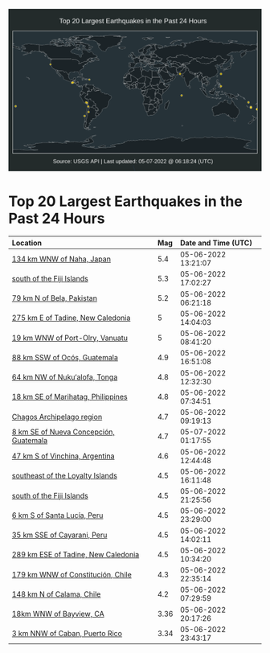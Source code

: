 ![Map](./map.png)

# Top 20 Largest Earthquakes in the Past 24 Hours

| Location | Mag | Date and Time (UTC) |
|:---|:---|:---|
| [134 km WNW of Naha, Japan](https://earthquake.usgs.gov/earthquakes/eventpage/us7000h7j8) | 5.4 | 05-06-2022 13:21:07 |
| [south of the Fiji Islands](https://earthquake.usgs.gov/earthquakes/eventpage/us7000h7l3) | 5.3 | 05-06-2022 17:02:27 |
| [79 km N of Bela, Pakistan](https://earthquake.usgs.gov/earthquakes/eventpage/us7000h7gi) | 5.2 | 05-06-2022 06:21:18 |
| [275 km E of Tadine, New Caledonia](https://earthquake.usgs.gov/earthquakes/eventpage/us7000h7jg) | 5 | 05-06-2022 14:04:03 |
| [19 km WNW of Port-Olry, Vanuatu](https://earthquake.usgs.gov/earthquakes/eventpage/us7000h7h5) | 5 | 05-06-2022 08:41:20 |
| [88 km SSW of Ocós, Guatemala](https://earthquake.usgs.gov/earthquakes/eventpage/us7000h7l0) | 4.9 | 05-06-2022 16:51:08 |
| [64 km NW of Nuku‘alofa, Tonga](https://earthquake.usgs.gov/earthquakes/eventpage/us7000h7hu) | 4.8 | 05-06-2022 12:32:30 |
| [18 km SE of Marihatag, Philippines](https://earthquake.usgs.gov/earthquakes/eventpage/us7000h7h0) | 4.8 | 05-06-2022 07:34:51 |
| [Chagos Archipelago region](https://earthquake.usgs.gov/earthquakes/eventpage/us7000h7hb) | 4.7 | 05-06-2022 09:19:13 |
| [8 km SE of Nueva Concepción, Guatemala](https://earthquake.usgs.gov/earthquakes/eventpage/us7000h7p6) | 4.7 | 05-07-2022 01:17:55 |
| [47 km S of Vinchina, Argentina](https://earthquake.usgs.gov/earthquakes/eventpage/us7000h7hv) | 4.6 | 05-06-2022 12:44:48 |
| [southeast of the Loyalty Islands](https://earthquake.usgs.gov/earthquakes/eventpage/us7000h7kq) | 4.5 | 05-06-2022 16:11:48 |
| [south of the Fiji Islands](https://earthquake.usgs.gov/earthquakes/eventpage/us7000h7n7) | 4.5 | 05-06-2022 21:25:56 |
| [6 km S of Santa Lucía, Peru](https://earthquake.usgs.gov/earthquakes/eventpage/us7000h7np) | 4.5 | 05-06-2022 23:29:00 |
| [35 km SSE of Cayarani, Peru](https://earthquake.usgs.gov/earthquakes/eventpage/us7000h7je) | 4.5 | 05-06-2022 14:02:11 |
| [289 km ESE of Tadine, New Caledonia](https://earthquake.usgs.gov/earthquakes/eventpage/us7000h7he) | 4.5 | 05-06-2022 10:34:20 |
| [179 km WNW of Constitución, Chile](https://earthquake.usgs.gov/earthquakes/eventpage/us7000h7nf) | 4.3 | 05-06-2022 22:35:14 |
| [148 km N of Calama, Chile](https://earthquake.usgs.gov/earthquakes/eventpage/us7000h7gp) | 4.2 | 05-06-2022 07:29:59 |
| [18km WNW of Bayview, CA](https://earthquake.usgs.gov/earthquakes/eventpage/nc73730206) | 3.36 | 05-06-2022 20:17:26 |
| [3 km NNW of Caban, Puerto Rico](https://earthquake.usgs.gov/earthquakes/eventpage/pr71347623) | 3.34 | 05-06-2022 23:43:17 |
